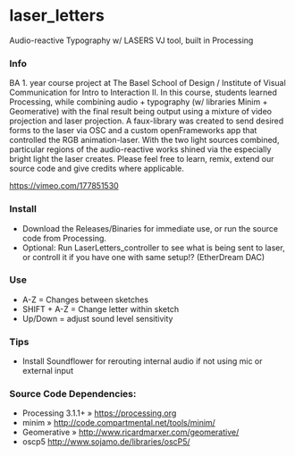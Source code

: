 # laser_letters
Audio-reactive Typography w/ LASERS VJ tool, built in Processing


### Info
BA 1. year course project at The Basel School of Design / Institute of Visual Communication for Intro to Interaction II. 
In this course, students learned Processing, while combining audio + typography (w/ libraries Minim + Geomerative) with the final result being output using a mixture of video projection and laser projection. A faux-library was created to send desired forms to the laser via OSC and a custom openFrameworks app that controlled the RGB animation-laser. With the two light sources combined, particular regions of the audio-reactive works shined via the especially bright light the laser creates. Please feel free to learn, remix, extend our source code and give credits where applicable.

https://vimeo.com/177851530


### Install
- Download the Releases/Binaries for immediate use, or run the source code from Processing.
- Optional: Run LaserLetters_controller to see what is being sent to laser, or controll it if you have one with same setup!? (EtherDream DAC)

### Use
- A-Z = Changes between sketches
- SHIFT + A-Z = Change letter within sketch
- Up/Down = adjust sound level sensitivity

### Tips
- Install Soundflower for rerouting internal audio if not using mic or external input

### Source Code Dependencies:
- Processing 3.1.1+ » https://processing.org
- minim » http://code.compartmental.net/tools/minim/ 
- Geomerative » http://www.ricardmarxer.com/geomerative/
- oscp5
http://www.sojamo.de/libraries/oscP5/
